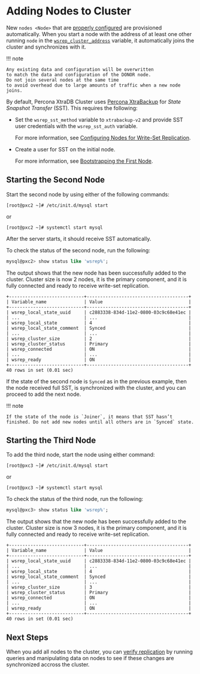 # Adding Nodes to Cluster

New `nodes <Node>` that are [properly configured](configure.md#configure)
are provisioned automatically.
When you start a node with the address of at least one other running `node`
in the [`wsrep_cluster_address`](wsrep-system-index.md#wsrep_cluster_address) variable,
it automatically joins the cluster and synchronizes with it.

!!! note

    Any existing data and configuration will be overwritten
    to match the data and configuration of the DONOR node.
    Do not join several nodes at the same time
    to avoid overhead due to large amounts of traffic when a new node joins. 

By default, Percona XtraDB Cluster uses [Percona XtraBackup](https://www.percona.com/software/mysql-database/percona-xtrabackup) for *State Snapshot Transfer* (SST).
This requires the following:

* Set the `wsrep_sst_method` variable to `xtrabackup-v2` and provide SST user credentials with the `wsrep_sst_auth` variable.

  For more information, see [Configuring Nodes for Write-Set Replication](configure.md#configure).

* Create a user for SST on the initial node.

  For more information, see [Bootstrapping the First Node](bootstrap.md#bootstrap).

## Starting the Second Node

Start the second node by using either of the following commands:

```shell
[root@pxc2 ~]# /etc/init.d/mysql start
```

or

```shell
[root@pxc2 ~]# systemctl start mysql
```

After the server starts, it should receive SST automatically.

To check the status of the second node, run the following:

```sql
mysql@pxc2> show status like 'wsrep%';
```

The output shows that the new node
has been successfully added to the cluster.
Cluster size is now 2 nodes, it is the primary component,
and it is fully connected and ready to receive write-set replication.

```text
+----------------------------+--------------------------------------+
| Variable_name              | Value                                |
+----------------------------+--------------------------------------+
| wsrep_local_state_uuid     | c2883338-834d-11e2-0800-03c9c68e41ec |
| ...                        | ...                                  |
| wsrep_local_state          | 4                                    |
| wsrep_local_state_comment  | Synced                               |
| ...                        | ...                                  |
| wsrep_cluster_size         | 2                                    |
| wsrep_cluster_status       | Primary                              |
| wsrep_connected            | ON                                   |
| ...                        | ...                                  |
| wsrep_ready                | ON                                   |
+----------------------------+--------------------------------------+
40 rows in set (0.01 sec)
```

If the state of the second node is `Synced` as in the previous example,
then the node received full SST, is synchronized with the cluster,
and you can proceed to add the next node.

!!! note

    If the state of the node is `Joiner`, it means that SST hasn’t finished. Do not add new nodes until all others are in `Synced` state. 


## Starting the Third Node

To add the third node, start the node using either command:

```shell
[root@pxc3 ~]# /etc/init.d/mysql start
```

or

```shell
[root@pxc3 ~]# systemctl start mysql
```

To check the status of the third node, run the following:

```sql
mysql@pxc3> show status like 'wsrep%';
```

The output shows that the new node
has been successfully added to the cluster.
Cluster size is now 3 nodes, it is the primary component,
and it is fully connected and ready to receive write-set replication.

```text
+----------------------------+--------------------------------------+
| Variable_name              | Value                                |
+----------------------------+--------------------------------------+
| wsrep_local_state_uuid     | c2883338-834d-11e2-0800-03c9c68e41ec |
| ...                        | ...                                  |
| wsrep_local_state          | 4                                    |
| wsrep_local_state_comment  | Synced                               |
| ...                        | ...                                  |
| wsrep_cluster_size         | 3                                    |
| wsrep_cluster_status       | Primary                              |
| wsrep_connected            | ON                                   |
| ...                        | ...                                  |
| wsrep_ready                | ON                                   |
+----------------------------+--------------------------------------+
40 rows in set (0.01 sec)
```
 
## Next Steps

When you add all nodes to the cluster,
you can [verify replication](verify.md#verify)
by running queries and manipulating data on nodes
to see if these changes are synchronized accross the cluster.
